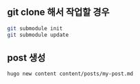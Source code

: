 ## git clone 해서 작업할 경우

```bash
git submodule init
git submodule update
```

## post 생성
```bash
hugo new content content/posts/my-post.md
```

